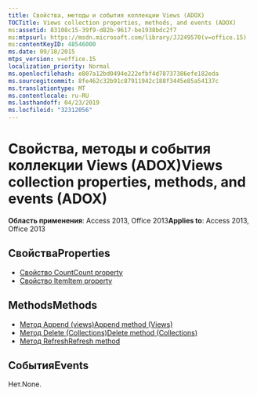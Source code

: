 ```yaml
---
title: Свойства, методы и события коллекции Views (ADOX)
TOCTitle: Views collection properties, methods, and events (ADOX)
ms:assetid: 83108c15-39f9-d82b-9617-be1938bdc2f7
ms:mtpsurl: https://msdn.microsoft.com/library/JJ249570(v=office.15)
ms:contentKeyID: 48546000
ms.date: 09/18/2015
mtps_version: v=office.15
localization_priority: Normal
ms.openlocfilehash: e807a12bd0494e222efbf4d78737386efe182eda
ms.sourcegitcommit: 8fe462c32b91c87911942c188f3445e85a54137c
ms.translationtype: MT
ms.contentlocale: ru-RU
ms.lasthandoff: 04/23/2019
ms.locfileid: "32312056"
---
```

# <a name="views-collection-properties-methods-and-events-adox"></a><span data-ttu-id="6dc58-102">Свойства, методы и события коллекции Views (ADOX)</span><span class="sxs-lookup"><span data-stu-id="6dc58-102">Views collection properties, methods, and events (ADOX)</span></span>

<span data-ttu-id="6dc58-103">**Область применения**: Access 2013, Office 2013</span><span class="sxs-lookup"><span data-stu-id="6dc58-103">**Applies to**: Access 2013, Office 2013</span></span>

## <a name="properties"></a><span data-ttu-id="6dc58-104">Свойства</span><span class="sxs-lookup"><span data-stu-id="6dc58-104">Properties</span></span>

- [<span data-ttu-id="6dc58-105">Свойство Count</span><span class="sxs-lookup"><span data-stu-id="6dc58-105">Count property</span></span>](count-property-ado.md)
- [<span data-ttu-id="6dc58-106">Свойство Item</span><span class="sxs-lookup"><span data-stu-id="6dc58-106">Item property</span></span>](item-property-ado.md)

## <a name="methods"></a><span data-ttu-id="6dc58-107">Methods</span><span class="sxs-lookup"><span data-stu-id="6dc58-107">Methods</span></span>

- [<span data-ttu-id="6dc58-108">Метод Append (views)</span><span class="sxs-lookup"><span data-stu-id="6dc58-108">Append method (Views)</span></span>](append-method-adox-views.md)
- [<span data-ttu-id="6dc58-109">Метод Delete (Collections)</span><span class="sxs-lookup"><span data-stu-id="6dc58-109">Delete method (Collections)</span></span>](delete-method-adox-collections.md)
- [<span data-ttu-id="6dc58-110">Метод Refresh</span><span class="sxs-lookup"><span data-stu-id="6dc58-110">Refresh method</span></span>](refresh-method-ado.md)

## <a name="events"></a><span data-ttu-id="6dc58-111">События</span><span class="sxs-lookup"><span data-stu-id="6dc58-111">Events</span></span>

<span data-ttu-id="6dc58-112">Нет.</span><span class="sxs-lookup"><span data-stu-id="6dc58-112">None.</span></span>

